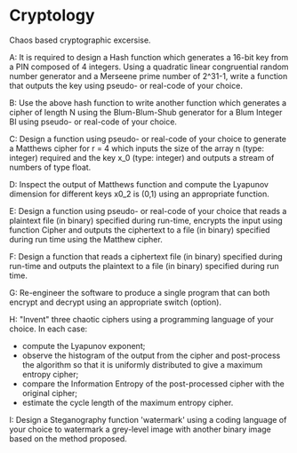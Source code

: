 # Cryptology
Chaos based cryptographic excersise.

A:
It is required to design a Hash function which generates a 16-bit key from a PIN
composed of 4 integers. Using a quadratic linear congruential random number generator
and a Merseene prime number of 2^31-1, write a function that outputs the key using
pseudo- or real-code of your choice.

B:
Use the above hash function to write another function which generates a cipher of length
N using the Blum-Blum-Shub generator for a Blum Integer BI using pseudo- or real-code
of your choice.

C:
Design a function using pseudo- or real-code of your choice to generate a Matthews
cipher for r = 4 which inputs the size of the array n (type: integer) required and the key
x_0 (type: integer) and outputs a stream of numbers of type float.

D:
Inspect the output of Matthews function and compute the Lyapunov dimension for different
keys x0_2 is (0,1) using an appropriate function.

E:
Design a function using pseudo- or real-code of your choice that reads a plaintext
file (in binary) specified during run-time, encrypts the input using function Cipher and
outputs the ciphertext to a file (in binary) specified during run time using the Matthew
cipher.

F:
Design a function that reads a ciphertext file (in binary) specified during run-time
and outputs the plaintext to a file (in binary) specified during run time.

G:
Re-engineer the software to produce a single program that can both encrypt and
decrypt using an appropriate switch (option).

H:
"Invent" three chaotic ciphers using a programming language of your choice. In each case:
-   compute the Lyapunov exponent;
-   observe the histogram of the output from the cipher and post-process the algorithm
     so that it is uniformly distributed to give a maximum entropy cipher;
-   compare the Information Entropy of the post-processed cipher with the original cipher;
-   estimate the cycle length of the maximum entropy cipher.

I:
Design a Steganography function 'watermark' using a coding language of your choice 
to watermark a grey-level image with another binary image based on the method proposed. 
